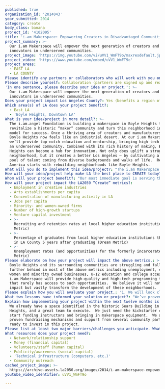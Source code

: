 ```yaml
---
published: true
organization_id: '2014043'
year_submitted: 2014
category: create
body_class: banana
project_id: '4102095'
title: 'i.am Makerspace: Empowering Creators in Disadvantaged Communities'
project_summary: >-
  Our i.am Makerspace will empower the next generation of creators and
  innovators in underserved communities.
project_image: 'https://img.youtube.com/vi/uVV1_WmFT9o/maxresdefault.jpg'
project_video: 'https://www.youtube.com/embed/uVV1_WmFT9o'
project_areas:
  - EAST LA
  - LA COUNTY
Please identify any partners or collaborators who will work with you on this project.: "The i.am.angel Foundation has existing partnerships with leading tech companies and organizations, who are all ready to expand and take our programs to the next level.  Here are some of our confirmed collaborators who have an excellent track record of supporting creators: \r\n\r\nFIRST Robotics: FIRST Robotics is the premier, international robotics competition for K-12 students founded by inventor Dean Kamen.  i.am.angel recently founded and sponsored the first ever FIRST Robotics team at Roosevelt High School, and we have the structure and fundraising power to sponsor and support several more teams in Boyle Heights and surrounding neighborhoods.  We want the i.am Makerspace to be a hub for local FIRST teams.   \r\n\r\nEsri: Esri's ArcGIS is the premier tool used by GIS mapping professionals all over the world. We've teamed up with Esri to teach Boyle Heights students how to use sophisticated ArcGIS software to map their own data to highlight issues such as gang violence, pollution, and health and wellness. We're ready to provide the same training to anyone interested in becoming a GIS data scientist, which doesn't require an advanced degree, and can open up a new world of job opportunities. \r\n\r\nDassault Systems: Dassault's CATIA 3D design software is used by top aerospace and car companies such as Boeing and GM.  We teamed with Dassault to teach Boyle Heights students how to use this sophisticated industry software to design and prototype their own products such as electronics and musical instruments.\r\n\r\n3D Systems: 3D Systems is a top 3D Printing company that has teamed up with will.i.am on creative innovation.  They will be providing 3D printers to all i.am.angel program spaces in Boyle Heights. \r\n\r\nGeneral Assembly: General Assembly is an ed tech company that has been great supporters of our Hack for LA hackathons, and we'd love to team up with them to provide high-tech skills training such as web and app development to Boyle Heights residents. i.am.angel plans to subsidize the cost of these workshops in order to make classes more affordable for the Boyle Heights community.  "
Please describe yourself: Collaboration (partners are signed up and ready to hit the ground running!)
'In one sentence, please describe your idea or project.': >-
  Our i.am Makerspace will empower the next generation of creators and
  innovators in underserved communities.
Does your project impact Los Angeles County?: Yes (benefits a region of LA County)
Which area(s) of LA does your project benefit?:
  - East LA
  - 'Boyle Heights, Downtown LA'
What is your idea/project in more detail?: >-
  The i.am.angel Foundation is building a makerspace in Boyle Heights to
  revitalize a historic “maker” community and turn this neighborhood into a
  model for success. Once a thriving area of creators and manufacturers, much of
  Boyle Heights now feels like an industrial desert. At our i.am Makerspace,
  we’ll provide top-notch education and mentorship, bringing high-tech skills to
  an underserved community. Combined with its rich history of making, Boyle
  Heights can become a hub for innovation. Not only does uplift a struggling
  neighborhood, but it creates a better Los Angeles – by cultivating a larger
  pool of talent coming from diverse backgrounds and walks of life.  Rebuilding
  America starts with rebuilding neighborhoods like Boyle Heights.
What will you do to implement this idea/project?: "The i.am Makerspace will provide the following: \r\n\r\nEDUCATION: We will focus on high-tech skills-based education. We will provide classes and workshops in coding, app development, robotics, product design, 3D printing, prototyping, web development, graphic design, entrepreneurship and business plan formation.  \r\n\r\nMENTORSHIP: We will provide a forum for mentorship between local aspiring entrepreneurs and experienced business experts. Through will.i.am’s support, our team is well-connected to the worlds of entertainment, technology, philanthropy, and investment not just in Los Angeles but on an international level.  We can attract world-class experts to share their knowledge with our i.am Makers. \r\n\r\nCREATIVE SPACE:  Our space will be a creative studio that fosters local innovation.  We will provide coworking space to locally-focused startups, as well as studio space to promising local artists and artisans. We will also dedicate space for K-12 students to play and learn through STEM activities, host several neighborhood FIRST robotics teams, and host hackathons.  It will be a space for the cross-pollination of ideas that leads to innovation. \r\n\r\nOPPORTUNITY:  We aim to create a network of skilled professionals who are capable of creating jobs in tech and startups, not just in Boyle Heights but for the entire city of Los Angeles. "
How will your idea/project help make LA the best place to CREATE today? In 2050?: "An i.am Makerspace in Boyle Heights will benefit ALL of Los Angeles, not just the east side. \r\n\r\nHere’s why: \r\n\r\nThis space improves the creative ecosystem for the entire city of Los Angeles, by fostering a larger and more diverse pool of entrepreneurial talent. The future needs solutions that involve innovation from everyone.\r\n\r\nThis space will foster entrepreneurship in a struggling community that is burdened with crime, violence, and unemployment. By providing education and opportunity, we will empower local residents to gain the high-demand and high-paying skills needed to work in tech, or even create their own tech companies.\r\n\r\nThis has a halo effect on many other factors. Not only could it boost the local economy, creating jobs for local young people, but they will also be more likely to stay in the neighborhoods and continue to improve them. It could reduce crime and violence, and increase safety in these struggling neighborhoods and surrounding areas. \r\n\r\nOur mission is for the i.am Makerspace to be a model for other similar communities around the world. "
Whom will your project benefit?: "Our most immediate goal is serving the people of Boyle Heights and surrounding neighborhoods. We want to turn Boyle Heights into a model community, with ideas and practices that could be adapted by similar underserved neighborhoods around the country.  \r\n\r\nBoyle Heights is a working-class, mostly immigrant, youthful neighborhood of almost 100,000 residents. The district has over 20 public schools, many of which have a reputation of being “dropout factories.”  Just 5% of Boyle Heights residents aged 25 and older had earned a four-year degree by 2000, an abysmally low percentage for the city. \r\n\r\nThe conditions are grim for the youth of Boyle Heights, so we aim to serve primarily students and young adults including: \r\n-\tK-12 students \r\n-\tYoung adults (18-30) who are not in college or have 4-year degrees\r\n-\tRecent graduates who are struggling to find jobs \r\n-\tVeterans \r\n-\tLocal makers, artisans, and artists "
How will your project impact the LA2050 “Create” metrics?:
  - Employment in creative industries
  - Arts establishments per capita
  - Concentration of manufacturing activity in LA
  - Jobs per capita
  - Minority- and women-owned firms
  - Number of high-growth startups
  - Venture capital investment
  - >-
    Recruiting and retention rates at local higher education institutions (Dream
    Metric)
  - >-
    Percentage of graduates from local higher education institutions that remain
    in LA County 5 years after graduating (Dream Metric)
  - >-
    Unemployment rates (and opportunities) for the formerly incarcerated (Dream
    Metric)
Please elaborate on how your project will impact the above metrics.: >-
  Boyle Heights and its surrounding communities are struggling and falling
  further behind in most of the above metrics including unemployment, crime,
  women and minority owned businesses, K-12 education and college access.  The
  i.am Makerspace will provide high-quality and high-tech programming to an area
  that rarely has access to such opportunities.  We believe it will not just
  impact but vastly transform the development of these neighborhoods.  
Please explain how you will evaluate your project.: "1. We will look closely at attendance and results of the program’s classes and events. We will survey participants of their experience, aiming for value, diversity and cross-pollination. \r\n\r\n2. We will track success stories and chronicle them in our website and other social media platforms. We will write articles and produce video content. \r\n\r\n3. We will monitor socioeconomic effects on the community, looking at factors such as the creation of local businesses and jobs. "
What two lessons have informed your solution or project?: "We’ve proven that we’re invested in Boyle Heights by launching the i.am College Track program, a successful after-school college readiness program which serves 300 high school students from Roosevelt High School.  \r\n\r\nWe’ve also learned what is possible from launching the first ever FIRST Robotics Team in Boyle Heights, despite much difficulty in working with the public school system. "
Explain how implementing your project within the next twelve months is an achievable goal.: >-
  We already have a space identified in the historic Sears Building in Boyle
  Heights, and a great team to execute.  We just need the kickstarter capital to
  start funding instructors and bringing in makerspace equipment.  We also have
  proven fundraising mechanisms and support from several community partners
  ready to invest in this project.  
Please list at least two major barriers/challenges you anticipate. What is your strategy for ensuring a successful implementation?: "Outreach to the community is one concern. We want to make sure we serve members of the community that do not normally have access to such maker and entrepreneurial opportunities.  As a working class immigrant community, there can be hesitation at first to explore something new, but we plan to community outreach through our students and their parents to build trust within the community.  \r\n\r\nGang violence is also a concern. The area of Boyle Heights is still known for violent gang-related activities and we worry about safe passage for our constituents, especially for students and young people. At our i.am Makerspace, we must guarantee a safe venue for our community members.  "
What resources does your project need?:
  - Network/relationship support
  - Money (financial capital)
  - Volunteers/staff (human capital)
  - Publicity/awareness (social capital)
  - 'Technical infrastructure (computers, etc.)'
  - Community outreach
cached_project_image: >-
  https://archive-assets.la2050.org/images/2014/i-am-makerspace-empowering-creators-in-disadvantaged-communities/img.youtube.com/vi/uVV1_WmFT9o/maxresdefault.jpg
youtube_video_identifier: uVV1_WmFT9o

---
```

